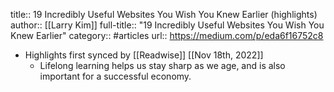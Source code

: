 title:: 19 Incredibly Useful Websites You Wish You Knew Earlier (highlights)
author:: [[Larry Kim]]
full-title:: "19 Incredibly Useful Websites You Wish You Knew Earlier"
category:: #articles
url:: https://medium.com/p/eda6f16752c8

- Highlights first synced by [[Readwise]] [[Nov 18th, 2022]]
	- Lifelong learning helps us stay sharp as we age, and is also important for a successful economy.